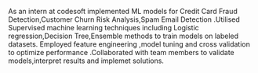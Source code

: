 As an intern at codesoft implemented ML models for Credit Card Fraud Detection,Customer Churn Risk Analysis,Spam Email Detection .Utilised Supervised machine learning techniques including Logistic regression,Decision Tree,Ensemble methods to train models on labeled datasets.
Employed feature engineering ,model tuning and cross validation to optimize performance .Collaborated with team members to validate models,interpret results and implemet solutions.

